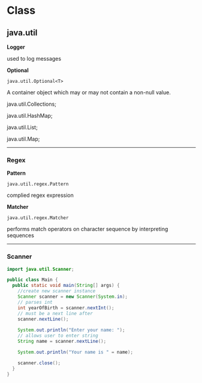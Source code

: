 # Class

## java.util

**Logger**

used to log messages 

**Optional**

`java.util.Optional<T>`

A container object which may or may not contain a non-null value.


java.util.Collections;

java.util.HashMap;

java.util.List;

java.util.Map;

---

### Regex

**Pattern**

`java.util.regex.Pattern`

complied regex expression

**Matcher**

`java.util.regex.Matcher`

performs match operators on character sequence by interpreting sequences

---

### Scanner 

```java
import java.util.Scanner;

public class Main {
  public static void main(String[] args) {
    //create new scanner instance
    Scanner scanner = new Scanner(System.in); 
    // parses int
    int yearOfBirth = scanner.nextInt();
    // must be a next line after
    scanner.nextLine();
    
    System.out.println("Enter your name: ");
    // allows user to enter string
    String name = scanner.nextLine();

    System.out.println("Your name is " = name);

    scanner.close();
  }
}
```


